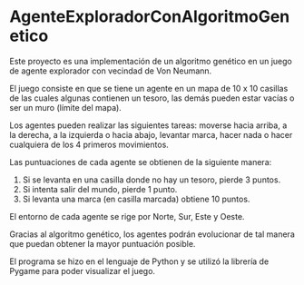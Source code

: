 # AgenteExploradorConAlgoritmoGenetico
Este proyecto es una implementación de un algoritmo genético en un juego de agente
explorador con vecindad de Von Neumann.

El juego consiste en que se tiene un agente en un mapa de 10 x 10 casillas de las cuales
algunas contienen un tesoro, las demás pueden estar vacías o ser un muro (límite del mapa).

Los agentes pueden realizar las siguientes tareas: moverse hacia arriba, a la derecha, a la
izquierda o hacia abajo, levantar marca, hacer nada o hacer cualquiera de los 4 primeros
movimientos.

Las puntuaciones de cada agente se obtienen de la siguiente manera:
1. Si se levanta en una casilla donde no hay un tesoro, pierde 3 puntos.
2. Si intenta salir del mundo, pierde 1 punto.
3. Si levanta una marca (en casilla marcada) obtiene 10 puntos.

El entorno de cada agente se rige por Norte, Sur, Este y Oeste.

Gracias al algoritmo genético, los agentes podrán evolucionar de tal manera que puedan
obtener la mayor puntuación posible.

El programa se hizo en el lenguaje de Python y se utilizó la librería de Pygame para poder
visualizar el juego.
